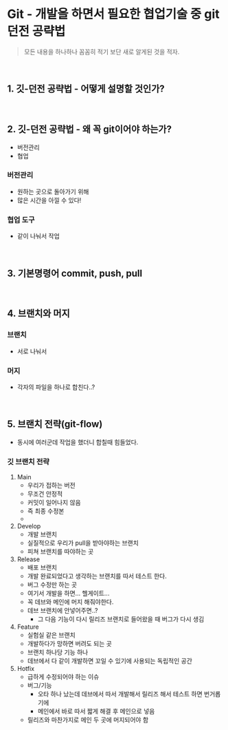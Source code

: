 # Git - 개발을 하면서 필요한 협업기술 중 git 던전 공략법
> 모든 내용을 하나하나 꼼꼼히 적기 보단 새로 알게된 것을 적자.

<br>

## 1. 깃-던전 공략법 - 어떻게 설명할 것인가?

<br>

## 2. 깃-던전 공략법 - 왜 꼭 git이어야 하는가?
- 버전관리
- 협업

### 버전관리
- 원하는 곳으로 돌아가기 위해
- 많은 시간을 아낄 수 있다!


### 협업 도구
- 같이 나눠서 작업

<br>

## 3. 기본명령어 commit, push, pull

<br>

## 4. 브랜치와 머지

### 브랜치
- 서로 나눠서
### 머지
- 각자의 파일을 하나로 합친다..?

<br>

## 5. 브랜치 전략(git-flow)
- 동시에 여러군데 작업을 했더니 합칠때 힘들었다.

### 깃 브랜치 전략
1. Main
   - 우리가 접하는 버전
   - 무조건 안정적
   - 커밋이 일어나지 않음
   - 즉 최종 수정본
   - 
2. Develop
   - 개발 브랜치
   - 실질적으로 우리가 pull을 받아야하는 브랜치
   - 피쳐 브랜치를 따야하는 곳
3. Release
   - 배포 브랜치
   - 개발 완료되었다고 생각하는 브랜치를 따서 테스트 한다.
   - 버그 수정만 하는 곳
   - 여기서 개발을 하면... 헬게이트...
   - 꼭 데브와 메인에 머지 해줘야한다. 
   - 데브 브랜치에 안넣어주면..?
     - 그 다음 기능이 다시 릴리즈 브랜치로 들어왔을 때 버그가 다시 생김
4. Feature
   - 실험실 같은 브랜치
   - 개발하다가 망하면 버려도 되는 곳
   - 브랜치 하나당 기능 하나
   - 데브에서 다 같이 개발하면 꼬일 수 있기에 사용되는 독립적인 공간
5. Hotfix
   - 급하게 수정되어야 하는 이슈
   - 버그/기능 
     - 오타 하나 났는데 데브에서 따서 개발해서 릴리즈 해서 테스트 하면 번거롭기에 
     - 메인에서 바로 따서 짧게 해결 후 메인으로 넣음
    - 릴리즈와 마찬가지로 메인 두 곳에 머지되어야 함

